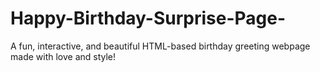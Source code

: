 # Happy-Birthday-Surprise-Page-
A fun, interactive, and beautiful HTML-based birthday greeting webpage made with love and style!

